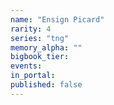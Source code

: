 ```yaml
---
name: "Ensign Picard"
rarity: 4
series: "tng"
memory_alpha: ""
bigbook_tier:
events:
in_portal:
published: false
---
```

